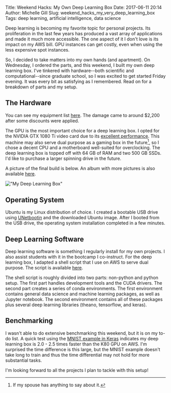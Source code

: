 Title: Weekend Hacks: My Own Deep Learning Box
Date: 2017-06-11 20:14
Author: Michelle Gill
Slug: weekend_hacks_my_very_deep_learning_box
Tags: deep learning, artificial intelligence, data science

Deep learning is becoming my favorite topic for personal projects. Its proliferation in the last few years has produced a vast array of applications and made it much more accessible. The one aspect of it I don't love is its impact on my AWS bill. GPU instances can get costly, even when using the less expensive spot instances.

So, I decided to take matters into my own hands (and apartment). On Wednesday, I ordered the parts, and this weekend, I built my own deep learning box. I've tinkered with hardware--both scientific and computational--since graduate school, so I was excited to get started Friday evening. It was every bit as satisfying as I remembered. Read on for a breakdown of parts and my setup.

## The Hardware

You can see my equipment list [here](https://pcpartpicker.com/user/mlgill/saved/2YhQ7P). The damage came to around $2,200 after some discounts were applied.

The GPU is the most important choice for a deep learning box. I opted for the NVIDIA GTX 1080 Ti video card due to its [excellent performance](http://timdettmers.com/2017/04/09/which-gpu-for-deep-learning/). This machine may also serve dual purpose as a gaming box in the future[^1], so I chose a decent CPU and a motherboard well-suited for overclocking. The deep learning box is topped off with 64 GB of RAM and two 500 GB SSDs. I'd like to purchase a larger spinning drive in the future.

[^1]: If my spouse has anything to say about it.

A picture of the final build is below. An album with more pictures is also available [here](https://www.icloud.com/sharedalbum/#B0dG4TcsmGK19ZW).

!["My Deep Learning Box"][image1]

[image1]: {filename}/images/2017-06-11_weekend_hacks_my_own_deep_learning_box_1.jpeg "My Deep Learning Box"


## Operating System

Ubuntu is my Linux distribution of choice. I created a bootable USB drive using [UNetbootin](https://unetbootin.github.io) and the downloaded Ubuntu image. After I booted from the USB drive, the operating system installation completed in a few minutes.

## Deep Learning Software

Deep learning software is something I regularly install for my own projects. I also assist students with it in the bootcamp I co-instruct. For the deep learning box, I adapted a shell script that I use on AWS to serve dual purpose. The script is available [here](https://github.com/mlgill/deeplearn_setup_scripts).

The shell script is roughly divided into two parts: non-python and python setup. The first part handles development tools and the CUDA drivers. The second part creates a series of conda environments. The first environment contains general data science and machine learning packages, as well as Jupyter notebook. The second environment contains all of these packages plus several deep learning libraries (theano, tensorflow, and keras).

## Benchmarking

I wasn't able to do extensive benchmarking this weekend, but it is on my to-do list. A quick test using the [MNIST example in Keras](https://github.com/fchollet/keras/blob/master/examples/mnist_mlp.py) indicates my deep learning box is 2.0 - 2.5 times faster than the K80 GPU on AWS. I'm surprised the time difference is this large, but the MNIST example doesn't take long to train and thus the time differential may not hold for more substantial tasks.

I'm looking forward to all the projects I plan to tackle with this setup!


